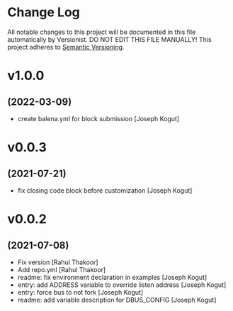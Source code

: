 # Change Log

All notable changes to this project will be documented in this file
automatically by Versionist. DO NOT EDIT THIS FILE MANUALLY!
This project adheres to [Semantic Versioning](http://semver.org/).

# v1.0.0
## (2022-03-09)

* create balena.yml for block submission [Joseph Kogut]

# v0.0.3
## (2021-07-21)

* fix closing code block before customization [Joseph Kogut]

# v0.0.2
## (2021-07-08)

* Fix version [Rahul Thakoor]
* Add repo.yml [Rahul Thakoor]
* readme: fix environment declaration in examples [Joseph Kogut]
* entry: add ADDRESS variable to override listen address [Joseph Kogut]
* entry: force bus to not fork [Joseph Kogut]
* readme: add variable description for DBUS_CONFIG [Joseph Kogut]
